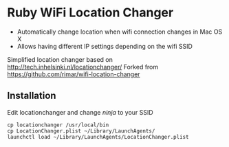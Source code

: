 # Ruby WiFi Location Changer
* Automatically change location when wifi connection changes in Mac OS X
* Allows having different IP settings depending on the wifi SSID

Simplified location changer based on http://tech.inhelsinki.nl/locationchanger/
Forked from https://github.com/rimar/wifi-location-changer

## Installation
Edit locationchanger and change _ninja_ to your SSID

    cp locationchanger /usr/local/bin
    cp LocationChanger.plist ~/Library/LaunchAgents/
    launchctl load ~/Library/LaunchAgents/LocationChanger.plist
